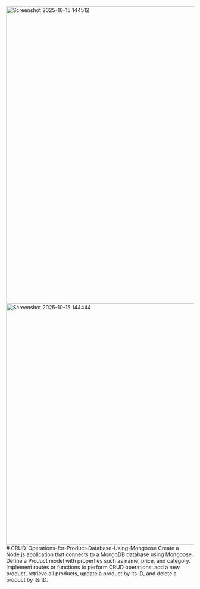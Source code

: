 <img width="973" height="798" alt="Screenshot 2025-10-15 144512" src="https://github.com/user-attachments/assets/9360647d-80e7-456d-9880-828a0cfe4de5" />
<img width="891" height="648" alt="Screenshot 2025-10-15 144444" src="https://github.com/user-attachments/assets/2bd7110a-fe96-46ad-930f-3e101041fda7" />
# CRUD-Operations-for-Product-Database-Using-Mongoose
Create a Node.js application that connects to a MongoDB database using Mongoose. Define a Product model with properties such as name, price, and category. Implement routes or functions to perform CRUD operations: add a new product, retrieve all products, update a product by its ID, and delete a product by its ID. 
